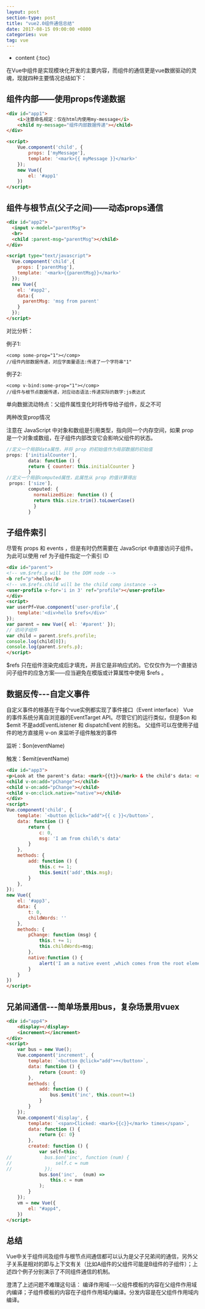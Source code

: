 ```yaml
---
layout: post
section-type: post
title: "vue2.0组件通信总结"
date: 2017-08-15 09:00:00 +0800 
categories: vue
tag: vue
---
```

* content
{:toc}

在Vue中组件是实现模块化开发的主要内容，而组件的通信更是vue数据驱动的灵魂，现就四种主要情况总结如下：

<!-- more -->

## 组件内部——使用props传递数据

```html
<div id="app1">
    <i>注意命名规定：仅在html内使用my-message</i>
    <child my-message="组件内部数据传递"></child>
</div>

<script>
    Vue.component('child', {
        props: ['myMessage'],
        template: '<mark>{{ myMessage }}</mark>'
    });
    new Vue({
        el: '#app1'
    })
</script>
```

## 组件与根节点(父子之间)——动态props通信

```html
<div id="app2">
  <input v-model="parentMsg">
  <br>
  <child :parent-msg="parentMsg"></child>
</div>

<script type="text/javascript">
  Vue.component('child',{
    props: ['parentMsg'],
    template: '<mark>{{parentMsg}}</mark>'
  });
  new Vue({
    el: '#app2',
    data:{
      parentMsg: 'msg from parent'
    }
  });
</script>
```

对比分析：

例子1:

    <comp some-prop="1"></comp>
    //组件内部数据传递，对应字面量语法:传递了一个字符串"1" 

例子2:

    <comp v-bind:some-prop="1"></comp>
    //组件与根节点数据传递，对应动态语法:传递实际的数字:js表达式

单向数据流动特点：父组件属性变化时将传导给子组件，反之不可

两种改变prop情况

注意在 JavaScript 中对象和数组是引用类型，指向同一个内存空间，如果 prop 是一个对象或数组，在子组件内部改变它会影响父组件的状态。

```javascript
//定义一个局部data属性，并将 prop 的初始值作为局部数据的初始值
props: ['initialCounter'],
        data: function () {
        return { counter: this.initialCounter }
        }
//定义一个局部computed属性，此属性从 prop 的值计算得出
 props: ['size'],
        computed: {
          normalizedSize: function () {
          return this.size.trim().toLowerCase()
          }
        }
```

## 子组件索引

尽管有 props 和 events ，但是有时仍然需要在 JavaScript 中直接访问子组件。为此可以使用 ref 为子组件指定一个索引 ID 

```html
<div id="parent">
<!-- vm.$refs.p will be the DOM node -->
<b ref="p">hello</b>
<!-- vm.$refs.child will be the child comp instance -->
<user-profile v-for='i in 3' ref="profile"></user-profile>
</div>
<script>
var userPf=Vue.component('user-profile',{
    template:'<div>hello $refs</div>'
});
var parent = new Vue({ el: '#parent' });
// 访问子组件
var child = parent.$refs.profile;
console.log(child[0]);
console.log(parent.$refs.p);
</script>
```

$refs 只在组件渲染完成后才填充，并且它是非响应式的。它仅仅作为一个直接访问子组件的应急方案——应当避免在模版或计算属性中使用 $refs 。

## 数据反传---自定义事件

自定义事件的根基在于每个vue实例都实现了事件接口（Event interface）
Vue的事件系统分离自浏览器的EventTarget API。尽管它们的运行类似，但是$on 和 $emit 不是addEventListener 和 dispatchEvent 的别名。
父组件可以在使用子组件的地方直接用 v-on 来监听子组件触发的事件

监听：$on(eventName)

触发：$emit(eventName)

```html
<div id="app3">
<p>Look at the parent's data: <mark>{{t}}</mark> & the child's data: <mark>{{childWords}}</mark></p>
<child v-on:add="pChange"></child>
<child v-on:add="pChange"></child>
<child v-on:click.native="native"></child>
</div>
<script>
Vue.component('child', {
    template: `<button @click="add">{{ c }}</button>`,
    data: function () {
        return {
            c: 0,
            msg: 'I am from child\'s data'
        }
    },
    methods: {
        add: function () {
            this.c += 1;
            this.$emit('add',this.msg);
        }
    },
});
new Vue({
    el: '#app3',
    data: {
        t: 0,
        childWords: ''
    },
    methods: {
        pChange: function (msg) {
            this.t += 1;
            this.childWords=msg;
        },
        native:function () {
            alert('I am a native event ,which comes from the root element！');
        }
    }
})
</script>
```

## 兄弟间通信---简单场景用bus，复杂场景用vuex

```html
<div id="app4">
    <display></display>
    <increment></increment>
</div>
<script>
    var bus = new Vue();
    Vue.component('increment', {
        template: `<button @click="add">+</button>`,
        data: function () {
            return {count: 0}
        },
        methods: {
            add: function () {
                bus.$emit('inc', this.count+=1)
            }
        }
    });
    Vue.component('display', {
        template: `<span>Clicked: <mark>{{c}}</mark> times</span>`,
        data: function () {
            return {c: 0}
        },
        created: function () {
            var self=this;
//            bus.$on('inc', function (num) {
//                self.c = num
//            });
            bus.$on('inc',  (num) =>
                this.c = num
            );
        }
    });
    vm = new Vue({
        el: "#app4",
    })
</script>
```

## 总结

Vue中关于组件间及组件与根节点间通信都可以认为是父子兄弟间的通信，另外父子关系是相对的即与上下文有关（比如A组件的父组件可能是B组件的子组件）；上述四个例子分别演示了不同组件通信的机制。

澄清了上述问题不难理这句话：
编译作用域---父组件模板的内容在父组件作用域内编译；子组件模板的内容在子组件作用域内编译。分发内容是在父组件作用域内编译。